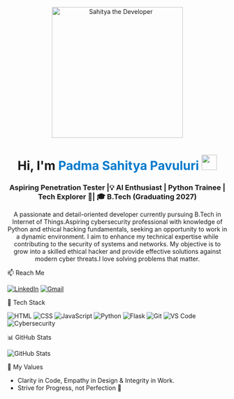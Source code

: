 <p align="center">
  <img src="https://media.giphy.com/media/LMcB8XospGZO8UQq87/giphy.gif" width="300" alt="Sahitya the Developer" />
</p>

<h1 align="center">Hi, I'm <span style="color:#007acc;">Padma Sahitya Pavuluri </span> <img src="https://media.giphy.com/media/hvRJCLFzcasrR4ia7z/giphy.gif" width="35" /></h1>

<h3 align="center">Aspiring Penetration Tester |💡 AI Enthusiast | Python Trainee | Tech Explorer 🚀| 🎓 B.Tech (Graduating 2027) </h3>

<p align="center">
A passionate and detail-oriented developer currently pursuing B.Tech in Internet of Things.Aspiring cybersecurity professional with knowledge of Python and ethical hacking fundamentals, seeking an opportunity to work in a dynamic environment. I aim to enhance my technical expertise while contributing to the security of systems and networks. My objective is to grow into a skilled ethical hacker and provide effective solutions against modern cyber threats.I love solving problems that matter.</p>

📫 Reach Me 

[![LinkedIn](https://img.shields.io/badge/LinkedIn-blue?style=for-the-badge&logo=linkedin&logoColor=white)](https://www.linkedin.com/in/padma-sahitya-pavuluri-90aa3a2b0/)
[![Gmail](https://img.shields.io/badge/Gmail-D14836?style=for-the-badge&logo=gmail&logoColor=white)](mailto:padmasahityapavuluri@gmail.com)

🧰 Tech Stack

![HTML](https://img.shields.io/badge/HTML5-E34F26?style=for-the-badge&logo=html5&logoColor=white)
![CSS](https://img.shields.io/badge/CSS3-1572B6?style=for-the-badge&logo=css3&logoColor=white)
![JavaScript](https://img.shields.io/badge/JavaScript-F7DF1E?style=for-the-badge&logo=javascript&logoColor=black)
![Python](https://img.shields.io/badge/Python-3776AB?style=for-the-badge&logo=python&logoColor=white)
![Flask](https://img.shields.io/badge/Flask-000000?style=for-the-badge&logo=flask&logoColor=white)
![Git](https://img.shields.io/badge/Git-F05032?style=for-the-badge&logo=git&logoColor=white)
![VS Code](https://img.shields.io/badge/VS%20Code-0078D4?style=for-the-badge&logo=visual-studio-code&logoColor=white)
![Cybersecurity](https://img.shields.io/badge/Cybersecurity-001F3F?style=for-the-badge&logo=lock&logoColor=white)


📊 GitHub Stats 

![GitHub Stats](https://github-readme-stats.vercel.app/api?username=PadmaSahityaPavuluri&show_icons=true&theme=radical)

🧠 My Values

- Clarity in Code, Empathy in Design & Integrity in Work.
- Strive for Progress, not Perfection 💫

